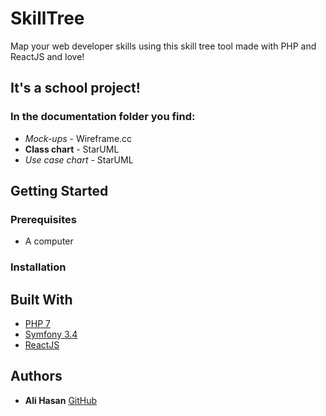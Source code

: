 # SkillTree

Map your web developer skills using this skill tree tool made with PHP and ReactJS and love!

## It's a school project!

### In the documentation folder you find:
* *Mock-ups* - Wireframe.cc
* **Class chart** - StarUML
* *Use case chart* - StarUML

## Getting Started



### Prerequisites

* A computer


### Installation



## Built With

* [PHP 7]('http://php.net/manual/fr/index.php')
* [Symfony 3.4]('https://symfony.com/doc/3.4/setup.html')
* [ReactJS]('https://reactjs.org/docs/hello-world.html')

## Authors

* **Ali Hasan** [GitHub](https://github.com/aliisright)
